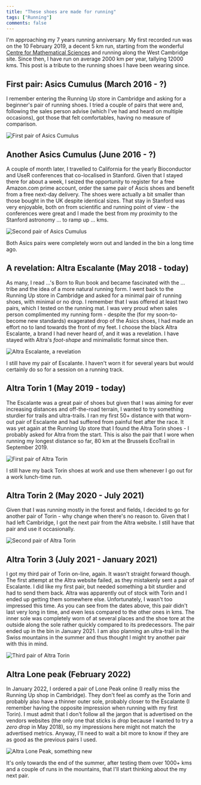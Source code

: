 ```yaml
---
title: "These shoes are made for running"
tags: ["Running"]
comments: false
---
```


I'm approaching my 7 years running anniversary. My first recorded run
was on the 10 February 2019, a decent 5 km run, starting from the
wonderful [Centre for Mathematical
Sciences](https://www.maths.cam.ac.uk/) and running along the West
Cambridge site. Since then, I have run on average 2000 km per year,
tallying 12000 kms. This post is a tribute to the running shoes I have
been wearing since.

## First pair: Asics Cumulus (March 2016 - ?)

I remember entering the Running Up store in Cambridge and asking for a
beginner's pair of running shoes. I tried a couple of pairs that were
and, following the sales person advise (which I've had and heard on
multiple occasions), got those that felt comfortables, having no
measure of comparison.

![First pair of Asics Cumulus](/images/running_shoes_asics_cumulis_black_2016.jpg)

## Another Asics Cumulus (June 2016 - ?)

A couple of month later, I travelled to California for the yearly
Bioconductor and UseR conferences that co-localised in Stanford. Given
that I stayed there for about a week, I seized the opportunity to
register for a free Amazon.com prime account, order the same pair of
Ascis shoes and benefit from a free next-day delivery. The shoes were
actually a bit smaller than those bought in the UK despite identical
sizes. That stay in Stanford was very enjoyable, both on from
scientific and running point of view - the conferences were great and
I made the best from my proximity to the Stanford astronomy ... to
ramp up ... kms.

![Second pair of Asics Cumulus](/images/running_shoes_asics_cumulis_blue_2016.jpg)

Both Asics pairs were completely worn out and landed in the bin a long
time ago.

## A revelation: Altra Escalante (May 2018 - today)

As many, I read ...'s Born to Run book and became fascinated with the
... tribe and the idea of a more natural running form. I went back to
the Running Up store in Cambridge and asked for a minimal pair of
running shoes, with minimal or no drop. I remember that I was offered
at least two pairs, which I tested on the running mat. I was very
proud when sales person complimented my running form - despite the
(for my soon-to-become new standards) exagerated drop of the Asics
shoes, I had made an effort no to land towards the front of my feet. I
choose the black Altra Escalante, a brand I had never heard of, and it
was a revelation. I have stayed with Altra's *foot-shape* and
minimalistic format since then.

![Altra Escalante, a revelation](/images/running_shoes_esalante.jpg)

I still have my pair of Escalante. I haven't worn it for several years
but would certainly do so for a session on a running track.

## Altra Torin 1 (May 2019 - today)

The Escalante was a great pair of shoes but given that I was aiming
for ever increasing distances and off-the-road terrain, I wanted to
try something sturdier for trails and ultra-trails. I ran my first 50+
distance with that worn-out pair of Escalante and had suffered from
painful feet after the race. It was yet again at the Running Up store
that I found the Altra Torin shoes - I probably asked for Altra from
the start. This is also the pair that I wore when running my longest
distance so far, 80 km at the Brussels EcoTrail in September 2019.

![First pair of Altra Torin](/images/running_shoes_torin_black.jpg)

I still have my back Torin shoes at work and use them whenever I go
out for a work lunch-time run.

## Altra Torin 2 (May 2020 - July 2021)

Given that I was running mostly in the forest and fields, I decided to
go for another pair of Torin - why change when there's no reason
to. Given that I had left Cambridge, I got the next pair from the
Altra website. I still have that pair and use it occasionally.

![Second pair of Altra Torin](/images/running_shoes_torin_blue.jpg)

## Altra Torin 3 (July 2021 - January 2021)

I got my third pair of Torin on-line, again. It wasn't straight
forward though. The first attempt at the Altra website failed, as they
mistakenly sent a pair of Escalante. I did like my first pair, but
needed something a bit sturdier and had to send them back. Altra was
apparently out of stock with Torin and I ended up getting them
somewhere else. Unfortunately, I wasn't too impressed this time. As
you can see from the dates above, this pair didn't last very long in
time, and even less compared to the other ones in kms. The inner sole
was completely worn of at several places and the shoe tore at the
outside along the sole rather quickly compared to its
predecessors. The pair ended up in the bin in January 2021. I am also
planning an ultra-trail in the Swiss mountains in the summer and thus
thought I might try another pair with this in mind.


![Third pair of Altra Torin](/images/running_shoes_torin_grey.jpg)

## Altra Lone peak (February 2022)

In January 2022, I ordered a pair of Lone Peak online (I really miss
the Running Up shop in Cambridge). They don't feel as comfy as the
Torin and probably also have a thinner outer sole, probably closer to
the Escalante (I remember having the opposite impression when running
with my first Torin). I must admit that I don't follow all the jargon
that is advertised on the vendors websites (the only one that sticks
is *drop* because I wanted to try a *zero drop* in May 2018), so my
impressions here might not match the advertised metrics. Anyway, I'll
need to wait a bit more to know if they are as good as the previous
pairs I used.

![Altra Lone Peak, something new](/images/running_shoes_lone_peak_grey_2022.jpg)

It's only towards the end of the summer, after testing them over 1000+
kms and a couple of runs in the mountains, that I'll start thinking
about the my next pair.

